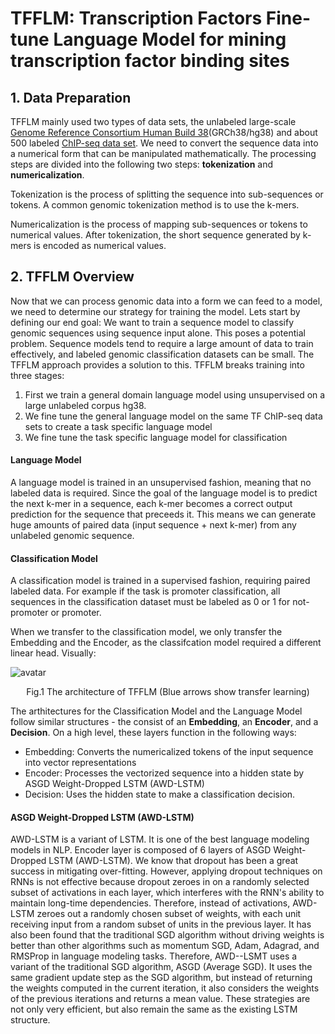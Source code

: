 # TFFLM: Transcription Factors Fine-tune Language Model for mining transcription factor binding sites


## 1. Data Preparation

TFFLM mainly used two types of data sets, the unlabeled large-scale
[Genome Reference Consortium Human Build
38](https://www.ncbi.nlm.nih.gov/assembly/GCF_000001405.26/)(GRCh38/hg38)
and about 500 labeled [ChIP-seq data
set](http://tools.genes.toronto.edu/deepbind/nbtcode/). We need to
convert the sequence data into a numerical form that can be manipulated
mathematically. The processing steps are divided into the following two
steps: **tokenization** and **numericalization**.

Tokenization is the process of splitting the sequence into sub-sequences
or tokens. A common genomic tokenization method is to use the k-mers.

Numericalization is the process of mapping sub-sequences or tokens to
numerical values. After tokenization, the short sequence generated by
k-mers is encoded as numerical values.

## 2. TFFLM Overview

Now that we can process genomic data into a form we can feed to a model,
we need to determine our strategy for training the model. Lets start by
defining our end goal: We want to train a sequence model to classify
genomic sequences using sequence input alone. This poses a potential
problem. Sequence models tend to require a large amount of data to train
effectively, and labeled genomic classification datasets can be small.
The TFFLM approach provides a solution to this. TFFLM breaks training
into three stages:

1.  First we train a general domain language model using unsupervised on
    a large unlabeled corpus hg38.
2.  We fine tune the general language model on the same TF ChIP-seq data
    sets to create a task specific language model
3.  We fine tune the task specific language model for classification

#### Language Model 

A language model is trained in an unsupervised fashion, meaning that no
labeled data is required. Since the goal of the language model is to
predict the next k-mer in a sequence, each k-mer becomes a correct
output prediction for the sequence that preceeds it. This means we can
generate huge amounts of paired data (input sequence + next k-mer) from
any unlabeled genomic sequence.

#### Classification Model

A classification model is trained in a supervised fashion, requiring
paired labeled data. For example if the task is promoter classification,
all sequences in the classification dataset must be labeled as 0 or 1
for not-promoter or promoter.

When we transfer to the classification model, we only transfer the
Embedding and the Encoder, as the classifcation model required a
different linear head. Visually:

![avatar](https://github.com/Deep-Bioinfo/TFFLM/blob/main/sup-f1.png)
<center> Fig.1 The architecture of TFFLM (Blue arrows show transfer learning) </center>

The arthitectures for the Classification Model and the Language Model
follow similar structures - the consist of an **Embedding**, an
**Encoder**, and a **Decision**. On a high level, these layers function
in the following ways:

-   Embedding: Converts the numericalized tokens of the input sequence
    into vector representations
-   Encoder: Processes the vectorized sequence into a hidden state by
    ASGD Weight-Dropped LSTM (AWD-LSTM)
-   Decision: Uses the hidden state to make a classification decision.

#### ASGD Weight-Dropped LSTM (AWD-LSTM)

AWD-LSTM is a variant of LSTM. It is one of the best language modeling
models in NLP. Encoder layer is composed of 6 layers of ASGD
Weight-Dropped LSTM (AWD-LSTM). We know that dropout has been a great
success in mitigating over-fitting. However, applying dropout techniques
on RNNs is not effective because dropout zeroes in on a randomly
selected subset of activations in each layer, which interferes with the
RNN\'s ability to maintain long-time dependencies. Therefore, instead of
activations, AWD-LSTM zeroes out a randomly chosen subset of weights,
with each unit receiving input from a random subset of units in the
previous layer. It has also been found that the traditional SGD
algorithm without driving weights is better than other algorithms such
as momentum SGD, Adam, Adagrad, and RMSProp in language modeling tasks.
Therefore, AWD--LSMT uses a variant of the traditional SGD algorithm,
ASGD (Average SGD). It uses the same gradient update step as the SGD
algorithm, but instead of returning the weights computed in the current
iteration, it also considers the weights of the previous iterations and
returns a mean value. These strategies are not only very efficient, but
also remain the same as the existing LSTM structure.
